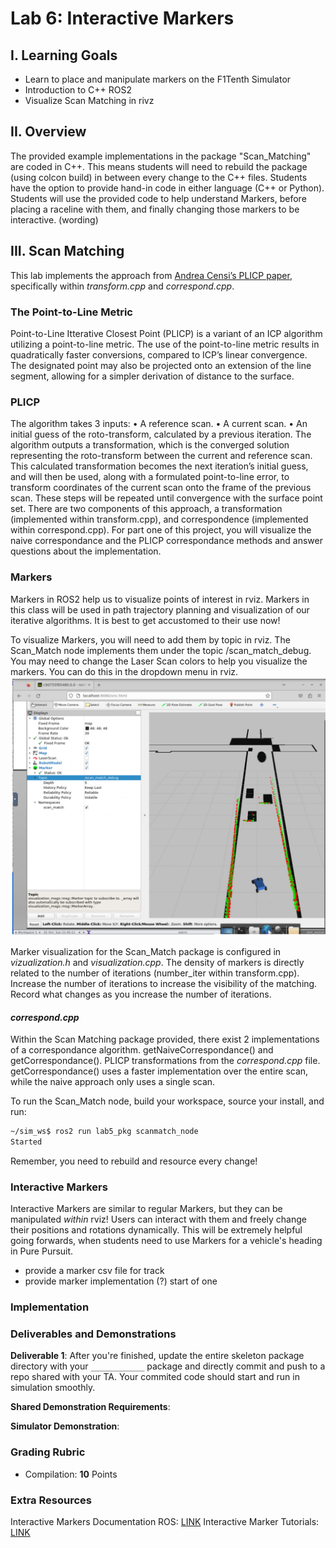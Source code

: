 # Lab 6: Interactive Markers

## I. Learning Goals

- Learn to place and manipulate markers on the F1Tenth Simulator
- Introduction to C++ ROS2
- Visualize Scan Matching in rivz

## II. Overview

The provided example implementations in the package "Scan_Matching" are coded in C++. This means students 
will need to rebuild the package (using colcon build) in between every change to the C++ files. 
Students have the option to provide hand-in code in either language (C++ or Python). 
Students will use the provided code to help understand Markers, before placing a raceline 
with them, and finally changing those markers to be interactive. (wording)

## III. Scan Matching
This lab implements the approach from  [Andrea Censi’s PLICP paper](/2008-irca-plicp.pdf), specifically 
within *transform.cpp* and *correspond.cpp*. 

###  The Point-to-Line Metric
Point-to-Line Itterative Closest Point (PLICP) is a variant of an ICP algorithm utilizing a point-to-line metric. 
The use of the point-to-line metric results in quadratically faster conversions, compared to ICP’s linear convergence. 
The designated point may also be projected onto an extension of the line segment, allowing for a simpler derivation of distance to the surface.

### PLICP
The algorithm takes 3 inputs:
• A reference scan.
• A current scan.
• An initial guess of the roto-transform, calculated by a previous iteration.
The algorithm outputs a transformation, which is the converged solution representing the roto-transform
between the current and reference scan. This calculated transformation becomes the next iteration’s initial
guess, and will then be used, along with a formulated point-to-line error, to transform coordinates of the
current scan onto the frame of the previous scan. These steps will be repeated until convergence with the
surface point set.
There are two components of this approach, a transformation (implemented within transform.cpp), and
correspondence (implemented within correspond.cpp). For part one of this project, you will visualize the naive correspondance and the PLICP
correspondance methods and answer questions about the implementation.

### Markers
Markers in ROS2 help us to visualize points of interest in rviz. Markers in this class will be used in path trajectory planning and visualization of our iterative algorithms. It is best to get accustomed to their use now!  

To visualize Markers, you will need to add them by topic in rviz. The Scan_Match node implements them under the topic /scan_match_debug. You may need to change the Laser Scan colors to help you visualize the markers. You can do this in the dropdown menu in rviz.
![Markers by Topic](/img/transform_markers.png)

Marker visualization for the Scan_Match package is configured in *vizualization.h* and *visualization.cpp*. The density of markers is directly related to the number of iterations (number_iter within transform.cpp). Increase the number of iterations to increase the visibility of the matching. Record what changes as you increase the number of iterations.

#### *correspond.cpp*

Within the Scan Matching package provided, there exist 2 implementations of a correspondance algorithm. getNaiveCorrespondance() and getCorrespondance(). PLICP transformations from the *correspond.cpp* file. getCorrespondance() uses a faster implementation over the entire scan, while the naive approach only uses a single scan.


To run the Scan_Match node, build your workspace, source your install, and run:
```bash
~/sim_ws$ ros2 run lab5_pkg scanmatch_node 
Started
```
Remember, you need to rebuild and resource every change!

### Interactive Markers
Interactive Markers are similar to regular Markers, but they can be manipulated *within* rviz! Users can interact with them and 
freely change their positions and rotations dynamically. This will be extremely helpful going forwards, when students need to 
use Markers for a vehicle's heading in Pure Pursuit. 

- provide a marker csv file for track
- provide marker implementation (?) start of one

###  Implementation
###  Deliverables and Demonstrations

**Deliverable 1**: After you're finished, update the entire skeleton package directory with your `____________` package and 
directly commit and push to a repo shared with your TA. Your commited code should start and run in simulation smoothly.

**Shared Demonstration Requirements**:

**Simulator Demonstration**:





###  Grading Rubric

- Compilation: **10** Points


###  Extra Resources

Interactive Markers Documentation ROS: [LINK](http://wiki.ros.org/rviz/Tutorials/Interactive%20Markers%3A%20Getting%20Started)
Interactive Marker Tutorials: [LINK](https://github.com/ros-visualization/visualization_tutorials)